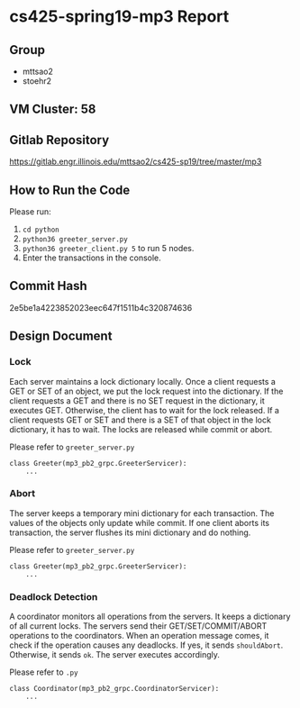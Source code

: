 # cs425-spring19-mp3 Report

## Group

- mttsao2
- stoehr2 

## VM Cluster: 58

## Gitlab Repository

https://gitlab.engr.illinois.edu/mttsao2/cs425-sp19/tree/master/mp3

## How to Run the Code

Please run: 

1. `cd python`
2. `python36 greeter_server.py`
3. `python36 greeter_client.py 5` to run 5 nodes.
4. Enter the transactions in the console.

## Commit Hash

2e5be1a4223852023eec647f1511b4c320874636

## Design Document

### Lock

Each server maintains a lock dictionary locally. Once a client requests a GET or SET of an object, we put the lock request into the dictionary. If the client requests a GET and there is no SET request in the dictionary, it executes GET. Otherwise, the client has to wait for the lock released. If a client requests GET or SET and there is a SET of that object in the lock dictionary, it has to wait. The locks are released while commit or abort.

Please refer to `greeter_server.py`

```
class Greeter(mp3_pb2_grpc.GreeterServicer):
    ...
```

### Abort

The server keeps a temporary mini dictionary for each transaction. The values of the objects only update while commit. If one client aborts its transaction, the server flushes its mini dictionary and do nothing.

Please refer to `greeter_server.py`

```
class Greeter(mp3_pb2_grpc.GreeterServicer):
    ...
```

### Deadlock Detection

A coordinator monitors all operations from the servers. It keeps a dictionary of all current locks. The servers send their GET/SET/COMMIT/ABORT operations to the coordinators. When an operation message comes, it check if the operation causes any deadlocks. If yes, it sends `shouldAbort`. Otherwise, it sends `ok`. The server executes accordingly.

Please refer to `.py`

```
class Coordinator(mp3_pb2_grpc.CoordinatorServicer):
    ...
```